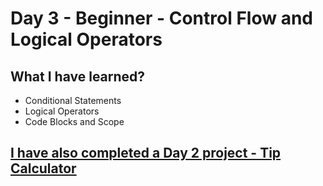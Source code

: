 # Day 3 - Beginner - Control Flow and Logical Operators

## What I have learned?

- Conditional Statements
- Logical Operators
- Code Blocks and Scope

## [I have also completed a Day 2 project - Tip Calculator](https://replit.com/@Jan-Dyndor/tip-calculator-start)
